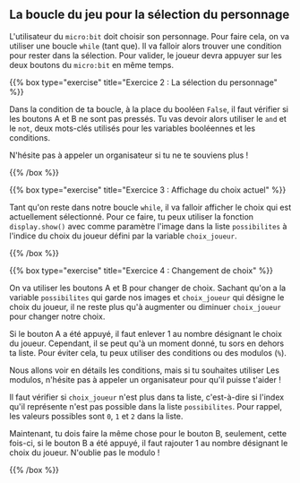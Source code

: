 ## La boucle du jeu pour la sélection du personnage

L'utilisateur du `micro:bit` doit choisir son personnage. Pour faire cela,
on va utiliser une boucle `while` (tant que). Il va falloir alors trouver
une condition pour rester dans la sélection. Pour valider, le joueur devra
appuyer sur les deux boutons du `micro:bit` en même temps.

{{% box type="exercise" title="Exercice 2 : La sélection du personnage" %}}

Dans la condition de ta boucle, à la place du booléen `False`, il faut vérifier
si les boutons A et B ne sont pas pressés. Tu vas devoir alors utiliser le `and`
et le `not`, deux mots-clés utilisés pour les variables booléennes et les
conditions.

N'hésite pas à appeler un organisateur si tu ne te souviens plus !

{{% /box %}}

{{% box type="exercise" title="Exercice 3 : Affichage du choix actuel" %}}

Tant qu'on reste dans notre boucle `while`, il va falloir afficher le choix
qui est actuellement sélectionné. Pour ce faire, tu peux utiliser la fonction
`display.show()` avec comme paramètre l'image dans la liste `possibilites` à
l'indice du choix du joueur défini par la variable `choix_joueur`.

{{% /box %}}

{{% box type="exercise" title="Exercice 4 : Changement de choix" %}}

On va utiliser les boutons A et B pour changer de choix. Sachant qu'on a la
variable `possibilites` qui garde nos images et `choix_joueur` qui désigne le
choix du joueur, il ne reste plus qu'à augmenter ou diminuer `choix_joueur` pour
changer notre choix.

Si le bouton A a été appuyé, il faut enlever 1 au nombre désignant le choix du
joueur. Cependant, il se peut qu'à un moment donné, tu sors en dehors ta liste.
Pour éviter cela, tu peux utiliser des conditions ou des modulos (`%`).

Nous allons voir en détails les conditions, mais si tu souhaites utiliser Les
modulos, n'hésite pas à appeler un organisateur pour qu'il puisse t'aider !

Il faut vérifier si `choix_joueur` n'est plus dans ta liste, c'est-à-dire si
l'index qu'il représente n'est pas possible dans la liste `possibilites`. Pour
rappel, les valeurs possibles sont `0`, `1` et `2` dans la liste.

Maintenant, tu dois faire la même chose pour le bouton B, seulement,
cette fois-ci, si le bouton B a été appuyé, il faut rajouter 1 au nombre
désignant le choix du joueur. N'oublie pas le modulo !

{{% /box %}}